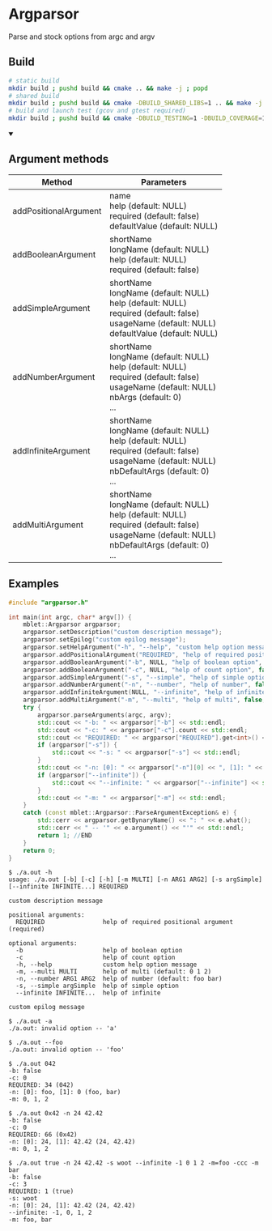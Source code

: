 # Argparsor

Parse and stock options from argc and argv

## Build

```bash
# static build
mkdir build ; pushd build && cmake .. && make -j ; popd
# shared build
mkdir build ; pushd build && cmake -DBUILD_SHARED_LIBS=1 .. && make -j ; popd
# build and launch test (gcov and gtest required)
mkdir build ; pushd build && cmake -DBUILD_TESTING=1 -DBUILD_COVERAGE=1 .. && make -j && make test ; popd
```

<details open><summary><h2>Argument methods</h2></summary>

|Method|Parameters
|-|-
|addPositionalArgument|name<br/>help (default: NULL)<br/>required (default: false)<br/>defaultValue (default: NULL)
|addBooleanArgument|shortName<br/>longName (default: NULL)<br/>help (default: NULL)<br/>required (default: false)
|addSimpleArgument|shortName<br/>longName (default: NULL)<br/>help (default: NULL)<br/>required (default: false)<br/>usageName (default: NULL)<br/>defaultValue (default: NULL)
|addNumberArgument|shortName<br/>longName (default: NULL)<br/>help (default: NULL)<br/>required (default: false)<br/>usageName (default: NULL)<br/>nbArgs (default: 0)<br/>...
|addInfiniteArgument|shortName<br/>longName (default: NULL)<br/>help (default: NULL)<br/>required (default: false)<br/>usageName (default: NULL)<br/>nbDefaultArgs (default: 0)<br/>...
|addMultiArgument|shortName<br/>longName (default: NULL)<br/>help (default: NULL)<br/>required (default: false)<br/>usageName (default: NULL)<br/>nbDefaultArgs (default: 0)<br/>...

</details>

## Examples

```cpp
#include "argparsor.h"

int main(int argc, char* argv[]) {
    mblet::Argparsor argparsor;
    argparsor.setDescription("custom description message");
    argparsor.setEpilog("custom epilog message");
    argparsor.setHelpArgument("-h", "--help", "custom help option message");
    argparsor.addPositionalArgument("REQUIRED", "help of required positional argument", true);
    argparsor.addBooleanArgument("-b", NULL, "help of boolean option", false);
    argparsor.addBooleanArgument("-c", NULL, "help of count option", false);
    argparsor.addSimpleArgument("-s", "--simple", "help of simple option", false, "argSimple", NULL);
    argparsor.addNumberArgument("-n", "--number", "help of number", false, "ARG1 ARG2", 2, "foo", "bar");
    argparsor.addInfiniteArgument(NULL, "--infinite", "help of infinite");
    argparsor.addMultiArgument("-m", "--multi", "help of multi", false, "MULTI", 3, "0", "1", "2");
    try {
        argparsor.parseArguments(argc, argv);
        std::cout << "-b: " << argparsor["-b"] << std::endl;
        std::cout << "-c: " << argparsor["-c"].count << std::endl;
        std::cout << "REQUIRED: " << argparsor["REQUIRED"].get<int>() << " (" << argparsor["REQUIRED"].str() << ")" << std::endl;
        if (argparsor["-s"]) {
            std::cout << "-s: " << argparsor["-s"] << std::endl;
        }
        std::cout << "-n: [0]: " << argparsor["-n"][0] << ", [1]: " << argparsor["-n"][1].get<double>() << " (" << argparsor["-n"] << ")" << std::endl;
        if (argparsor["--infinite"]) {
            std::cout << "--infinite: " << argparsor["--infinite"] << std::endl;
        }
        std::cout << "-m: " << argparsor["-m"] << std::endl;
    }
    catch (const mblet::Argparsor::ParseArgumentException& e) {
        std::cerr << argparsor.getBynaryName() << ": " << e.what();
        std::cerr << " -- '" << e.argument() << "'" << std::endl;
        return 1; //END
    }
    return 0;
}
```

```
$ ./a.out -h
usage: ./a.out [-b] [-c] [-h] [-m MULTI] [-n ARG1 ARG2] [-s argSimple] [--infinite INFINITE...] REQUIRED

custom description message

positional arguments:
  REQUIRED                help of required positional argument (required)

optional arguments:
  -b                      help of boolean option
  -c                      help of count option
  -h, --help              custom help option message
  -m, --multi MULTI       help of multi (default: 0 1 2)
  -n, --number ARG1 ARG2  help of number (default: foo bar)
  -s, --simple argSimple  help of simple option
  --infinite INFINITE...  help of infinite

custom epilog message
```
```
$ ./a.out -a
./a.out: invalid option -- 'a'
```
```
$ ./a.out --foo
./a.out: invalid option -- 'foo'
```
```
$ ./a.out 042
-b: false
-c: 0
REQUIRED: 34 (042)
-n: [0]: foo, [1]: 0 (foo, bar)
-m: 0, 1, 2
```
```
$ ./a.out 0x42 -n 24 42.42
-b: false
-c: 0
REQUIRED: 66 (0x42)
-n: [0]: 24, [1]: 42.42 (24, 42.42)
-m: 0, 1, 2
```
```
$ ./a.out true -n 24 42.42 -s woot --infinite -1 0 1 2 -m=foo -ccc -m bar
-b: false
-c: 3
REQUIRED: 1 (true)
-s: woot
-n: [0]: 24, [1]: 42.42 (24, 42.42)
--infinite: -1, 0, 1, 2
-m: foo, bar
```
